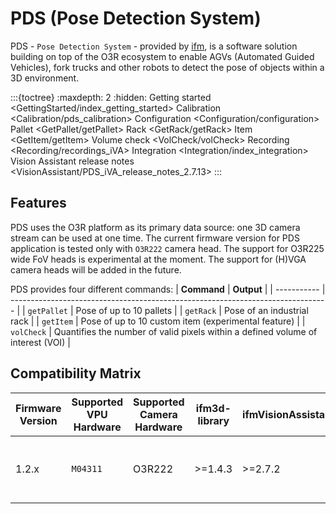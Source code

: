 
# PDS (Pose Detection System)

PDS - `Pose Detection System` - provided by [ifm](https://www.ifm.com), is a software solution building on top of the O3R ecosystem to enable AGVs (Automated Guided Vehicles), fork trucks and other robots to detect the pose of objects within a 3D environment.

:::{toctree}
    :maxdepth: 2
    :hidden:
Getting started <GettingStarted/index_getting_started>
Calibration <Calibration/pds_calibration>
Configuration <Configuration/configuration>
Pallet <GetPallet/getPallet>
Rack <GetRack/getRack>
Item <GetItem/getItem>
Volume check <VolCheck/volCheck>
Recording <Recording/recordings_iVA>
Integration <Integration/index_integration>
Vision Assistant release notes <VisionAssistant/PDS_iVA_release_notes_2.7.13>
:::

## Features

PDS uses the O3R platform as its primary data source: one 3D camera stream can be used at one time. The current firmware version for PDS application is tested only with `O3R222` camera head.
The support for O3R225 wide FoV heads is experimental at the moment.
The support for (H)VGA  camera heads will be added in the future.

PDS provides four different commands:
| **Command** | **Output**                                                                      |
| ----------- | ------------------------------------------------------------------------------- |
| `getPallet` | Pose of up to 10 pallets                                                        |
| `getRack`   | Pose of an industrial rack                                                      |
| `getItem`   | Pose of up to 10 custom item (experimental feature)                             |
| `volCheck`  | Quantifies the number of valid pixels within a defined volume of interest (VOI) |


## Compatibility Matrix

| Firmware Version | Supported VPU Hardware | Supported Camera Hardware | ifm3d-library | ifmVisionAssistant | Comments                                            |
| ---------------- | ---------------------- | ------------------------- | ------------- | ------------------ | --------------------------------------------------- |
| 1.2.x            | `M04311`               | O3R222                    | >=1.4.3       | >=2.7.2            | Field test only version. Do not use for production. |